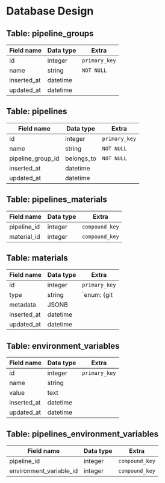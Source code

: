 # Database Design

## Table: pipeline\_groups
| Field name | Data type | Extra
| --- | --- | ---
| id | integer | `primary_key`
| name | string | `NOT NULL`
| inserted\_at | datetime |
| updated\_at | datetime |

## Table: pipelines
| Field name | Data type | Extra
| --- | --- | ---
| id | integer | `primary_key`
| name | string | `NOT NULL`
| pipeline\_group\_id | belongs\_to | `NOT NULL`
| inserted\_at | datetime |
| updated\_at | datetime |

## Table: pipelines\_materials
| Field name | Data type | Extra
| --- | --- | ---
| pipeline\_id | integer | `compound_key`
| material\_id | integer | `compound_key`

## Table: materials
| Field name | Data type | Extra
| --- | --- | ---
| id | integer | `primary_key`
| type | string | `enum: {git|file|...}`
| metadata | JSONB |
| inserted\_at | datetime |
| updated\_at | datetime |

## Table: environment\_variables
| Field name | Data type | Extra
| --- | --- | ---
| id | integer | `primary_key`
| name | string
| value | text
| inserted\_at | datetime |
| updated\_at | datetime |

## Table: pipelines\_environment\_variables
| Field name | Data type | Extra
| --- | --- | ---
| pipeline\_id | integer | `compound_key`
| environment\_variable\_id | integer | `compound_key`
